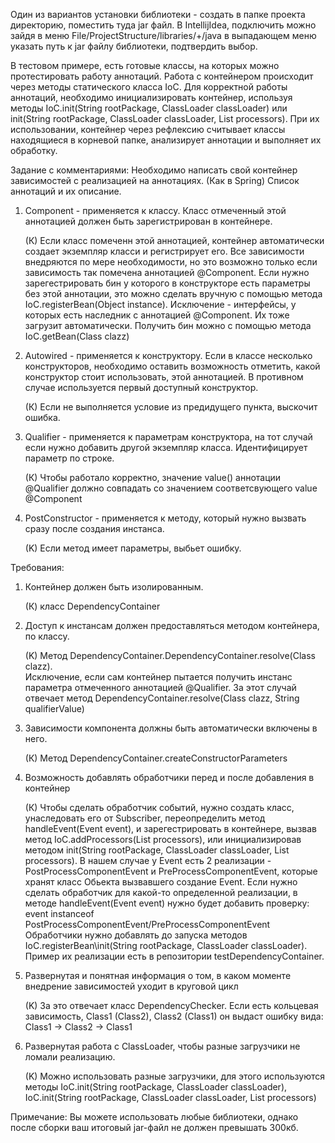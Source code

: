Один из вариантов установки библиотеки - создать в папке проекта директорию, поместить туда jar файл. 
В  IntellijIdea, подключить можно зайдя в меню File/ProjectStructure/libraries/+/java в выпадающем меню
указать путь к jar файлу библиотеки, подтвердить выбор.

В тестовом примере, есть готовые классы, на которых можно протестировать работу аннотаций.
Работа с контейнером происходит через методы статического класса IoC.
Для корректной работы аннотаций, необходимо инициализировать контейнер, используя методы 
IoC.init(String rootPackage, ClassLoader classLoader) или
init(String rootPackage, ClassLoader classLoader, List<Subscriber> processors).
При их использовании, контейнер через рефлексию считывает классы находящиеся в корневой папке, 
анализирует аннотации и выполняет их обработку.

Задание с комментариями:
Необходимо написать свой контейнер зависимостей с реализацией на аннотациях. (Как в Spring)
Список аннотаций и их описание.
1. Component - применяется к классу. Класс отмеченный этой аннотацией должен быть зарегистрирован в контейнере.

   (К) Если класс помеченн этой аннотацией, контейнер автоматически создает экземпляр класси и регистрирует его. 
Все зависимости внедряются по мере необходимости, но это возможно только если зависимость так помечена аннотацией 
@Component.
   Если нужно зарегестрировать бин у которого в конструкторе есть параметры без этой аннотации, это можно сделать
вручную с помощью метода IoC.registerBean(Object instance). 
   Исключение - интерфейсы, у которых есть наследник с аннотацией @Component. Их тоже загрузит автоматически.
   Получить бин можно с помощью метода IoC.getBean(Class<T> clazz)
2. Autowired - применяется к конструктору. Если в классе несколько конструкторов,
   необходимо оставить возможность отметить, какой конструктор стоит использовать, этой аннотацией.
   В противном случае используется первый доступный конструктор.

   (К) Если не выполняется условие из предидущего пункта, выскочит ошибка.
3. Qualifier - применяется к параметрам конструктора, на тот случай если нужно добавить другой экземпляр класса. Идентифицирует параметр по строке.

   (К) Чтобы работало корректно, значение value() аннотации @Qualifier должно совпадать со значением
соответсвующего value @Component
4. PostConstructor - применяется к методу, который нужно вызвать сразу после создания инстанса.

   (K) Если метод имеет параметры, выбьет ошибку.

Требования:
1. Контейнер должен быть изолированным.

   (К) класс DependencyContainer
2. Доступ к инстансам должен предоставляться методом контейнера, по классу.

   (K) Метод DependencyContainer.DependencyContainer.resolve(Class<T> clazz).  
Исключение, если сам контейнер пытается получить инстанс параметра отмеченного аннотацией @Qualifier. За этот случай
отвечает метод DependencyContainer.resolve(Class<T> clazz, String qualifierValue)
3. Зависимости компонента должны быть автоматически включены в него.

   (К) Метод DependencyContainer.createConstructorParameters
4. Возможность добавлять обработчики перед и после добавления в контейнер

   (К) Чтобы сделать обработчик событий, нужно создать класс, унаследовать его от Subscriber, переопределить метод
handleEvent(Event event), и зарегестрировать в контейнере, вызвав метод IoC.addProcessors(List<Subscriber> processors), 
или инициализировав методом init(String rootPackage, ClassLoader classLoader, List<Subscriber> processors).
В нашем случае у Event есть 2 реализации - PostProcessComponentEvent и PreProcessComponentEvent, которые хранят 
класс Обьекта вызвавшего создание Event. Если нужно сделать обработчик для какой-то определенной реализации, в методе 
handleEvent(Event event) нужно будет добавить проверку:
   event instanceof PostProcessComponentEvent/PreProcessComponentEvent
   Обработчики нужно добавлять до запуска методов IoC.registerBean\init(String rootPackage, ClassLoader classLoader). 
Пример их реализации есть в репозитории testDependencyContainer.
5. Развернутая и понятная информация о том, в каком моменте внедрение зависимостей уходит в круговой цикл

   (K) За это отвечает класс DependencyChecker. Если есть кольцевая зависимость, Class1 (Class2), Class2 (Class1) 
он выдаст ошибку вида:
   Class1 -> Class2 -> Class1
6. Развернутая работа с ClassLoader, чтобы разные загрузчики не ломали реализацию.

   (K) Можно использовать разные загрузчики, для этого используются методы IoC.init(String rootPackage, ClassLoader classLoader),
IoC.init(String rootPackage, ClassLoader classLoader, List<Subscriber> processors)

Примечание:
Вы можете использовать любые библиотеки, однако после сборки ваш итоговый jar-файл не должен превышать 300кб.